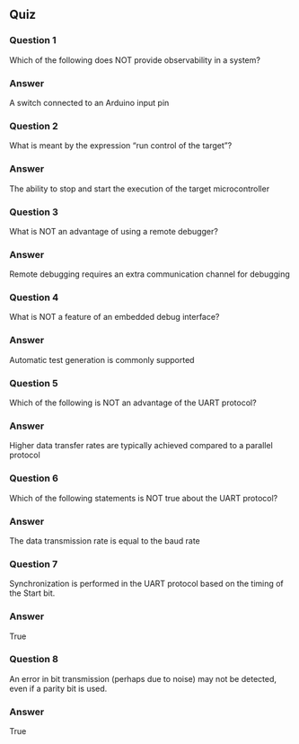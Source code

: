 ## Quiz

### Question 1

Which of the following does NOT provide observability in a system?

### Answer

A switch connected to an Arduino input pin

### Question 2

What is meant by the expression “run control of the target”?

### Answer

The ability to stop and start the execution of the target microcontroller

### Question 3

What is NOT an advantage of using a remote debugger?

### Answer

Remote debugging requires an extra communication channel for debugging

### Question 4

What is NOT a feature of an embedded debug interface?

### Answer

Automatic test generation is commonly supported

### Question 5

Which of the following is NOT an advantage of the UART protocol?

### Answer

Higher data transfer rates are typically achieved compared to a parallel protocol

### Question 6

Which of the following statements is NOT true about the UART protocol?

### Answer

The data transmission rate is equal to the baud rate

### Question 7

Synchronization is performed in the UART protocol based on the timing of the Start bit.

### Answer

True

### Question 8

An error in bit transmission (perhaps due to noise) may not be detected, even if a parity bit is used.

### Answer

True
